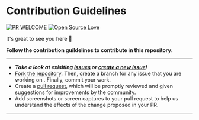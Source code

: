 # Contribution Guidelines

[![PR WELCOME](https://img.shields.io/badge/PRs-welcome-lightgreen.svg?style=flat-square)](https://github.com/bishtanuj/Machine_Learning_Algorithms/pulls)
[![Open Source Love](https://badges.frapsoft.com/os/v3/open-source.png)](https://github.com/bishtanuj/)

It's great to see you here :partying_face:

**Follow the contribution guildelines to contribute in this repository:**

___
- __*Take a look at exisiting [issues](https://github.com/bishtanuj/Machine_Learning_Algorithms/issues) or [create a new issue](https://github.com/bishtanuj/Machine_Learning_Algorithms/issues/new/choose)!*__
- [Fork the repository](https://github.com/bishtanuj/Machine_Learning_Algorithms/fork). Then, create a branch for any issue that you are working on . Finally, commit your work.
- Create a [pull request](https://github.com/bishtanuj/Machine_Learning_Algorithms/compare), which will be promptly reviewed and given suggestions for improvements by the community.
- Add screenshots or screen captures to your pull request to help us understand the effects of the change proposed in your PR.
___
